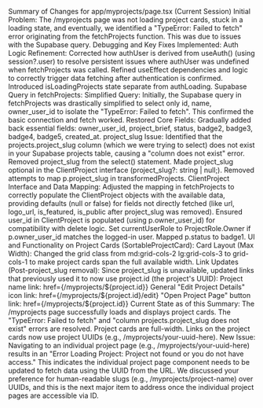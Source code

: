 Summary of Changes for app/myprojects/page.tsx (Current Session)
Initial Problem:
The /myprojects page was not loading project cards, stuck in a loading state, and eventually, we identified a "TypeError: Failed to fetch" error originating from the fetchProjects function. This was due to issues with the Supabase query.
Debugging and Key Fixes Implemented:
Auth Logic Refinement:
Corrected how authUser is derived from useAuth() (using session?.user) to resolve persistent issues where authUser was undefined when fetchProjects was called.
Refined useEffect dependencies and logic to correctly trigger data fetching after authentication is confirmed.
Introduced isLoadingProjects state separate from authLoading.
Supabase Query in fetchProjects:
Simplified Query: Initially, the Supabase query in fetchProjects was drastically simplified to select only id, name, owner_user_id to isolate the "TypeError: Failed to fetch". This confirmed the basic connection and fetch worked.
Restored Core Fields: Gradually added back essential fields: owner_user_id, project_brief, status, badge2, badge3, badge4, badge5, created_at.
project_slug Issue: Identified that the projects.project_slug column (which we were trying to select) does not exist in your Supabase projects table, causing a "column does not exist" error.
Removed project_slug from the select() statement.
Made project_slug optional in the ClientProject interface (project_slug?: string | null;).
Removed attempts to map p.project_slug in transformedProjects.
ClientProject Interface and Data Mapping:
Adjusted the mapping in fetchProjects to correctly populate the ClientProject objects with the available data, providing defaults (null or false) for fields not directly fetched (like url, logo_url, is_featured, is_public after project_slug was removed).
Ensured user_id in ClientProject is populated (using p.owner_user_id) for compatibility with delete logic.
Set currentUserRole to ProjectRole.Owner if p.owner_user_id matches the logged-in user.
Mapped p.status to badge1.
UI and Functionality on Project Cards (SortableProjectCard):
Card Layout (Max Width): Changed the grid class from md:grid-cols-2 lg:grid-cols-3 to grid-cols-1 to make project cards span the full available width.
Link Updates (Post-project_slug removal): Since project_slug is unavailable, updated links that previously used it to now use project.id (the project's UUID):
Project name link: href={/myprojects/${project.id}}
General "Edit Project Details" icon link: href={/myprojects/${project.id}/edit}
"Open Project Page" button link: href={/myprojects/${project.id}}
Current State as of this Summary:
The /myprojects page successfully loads and displays project cards.
The "TypeError: Failed to fetch" and "column projects.project_slug does not exist" errors are resolved.
Project cards are full-width.
Links on the project cards now use project UUIDs (e.g., /myprojects/your-uuid-here).
New Issue: Navigating to an individual project page (e.g., /myprojects/your-uuid-here) results in an "Error Loading Project: Project not found or you do not have access." This indicates the individual project page component needs to be updated to fetch data using the UUID from the URL.
We discussed your preference for human-readable slugs (e.g., /myprojects/project-name) over UUIDs, and this is the next major item to address once the individual project pages are accessible via ID.